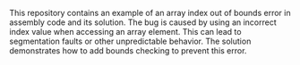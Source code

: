This repository contains an example of an array index out of bounds error in assembly code and its solution. The bug is caused by using an incorrect index value when accessing an array element. This can lead to segmentation faults or other unpredictable behavior. The solution demonstrates how to add bounds checking to prevent this error.
